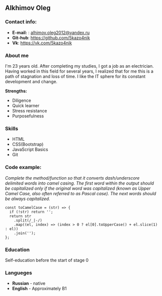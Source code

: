 ## Alkhimov Oleg

### Contact info:

- **E-mail:** : alhimov.oleg2012@yandex.ru
- **Git-hub**: https://github.com/5kazo4nik
- **Vk**: https://vk.com/5kazo4nik

### About me

I'm 23 years old. After completing my studies, I got a job as an electrician. Having worked in this field for several years, I realized that for me this is a path of stagnation and loss of time. I like the IT sphere for its constant development and change.

**Strengths:**

- Diligence
- Quick learner
- Stress resistance
- Purposefulness

### Skills

- HTML
- CSS(Bootstrap)
- JavaScript Basics
- Git

### Code example:

_Complete the method/function so that it converts dash/underscore delimited words into camel casing. The first word within the output should be capitalized only if the original word was capitalized (known as Upper Camel Case, also often referred to as Pascal case). The next words should be always capitalized._

```
const toCamelCase = (str) => {
  if (!str) return '';
  return str
    .split(/_|-/)
    .map((el, index) => (index > 0 ? el[0].toUpperCase() + el.slice(1) : el))
    .join('');
};
```

### Education

Self-education before the start of stage 0

### Langueges

- **Russian** - native
- **English** - Approximately B1
